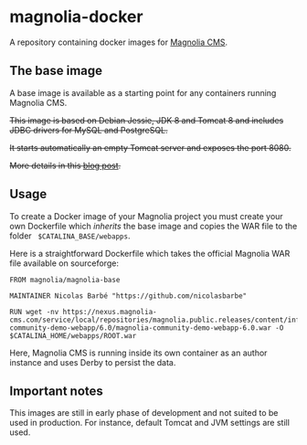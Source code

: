 # magnolia-docker
A repository containing docker images for [Magnolia CMS](http://magnolia-cms.com/).

## The base image
A base image is available as a starting point for any containers running Magnolia CMS.

~~This image is based on Debian Jessie, JDK 8 and Tomcat 8 and includes JDBC drivers for MySQL and PostgreSQL.~~

~~It starts automatically an empty Tomcat server and exposes the port 8080.~~
 
~~More details in this [blog post](http://nicolasbarbe.com/2015/01/02/a-docker-image-for-magnolia/).~~

## Usage
To create a Docker image of your Magnolia project you must create your own Dockerfile which _inherits_ the base image and copies the WAR file to the folder ``` $CATALINA_BASE/webapps```.

Here is a straightforward Dockerfile which takes the official Magnolia WAR file available on sourceforge:

```
FROM magnolia/magnolia-base

MAINTAINER Nicolas Barbé "https://github.com/nicolasbarbe"

RUN wget -nv https://nexus.magnolia-cms.com/service/local/repositories/magnolia.public.releases/content/info/magnolia/bundle/magnolia-community-demo-webapp/6.0/magnolia-community-demo-webapp-6.0.war -O $CATALINA_HOME/webapps/ROOT.war
```

Here, Magnolia CMS is running inside its own container as an author instance and uses Derby to persist the data.

## Important notes
This images are still in early phase of development and not suited to be used in production. For instance, default Tomcat and JVM settings are still used.
